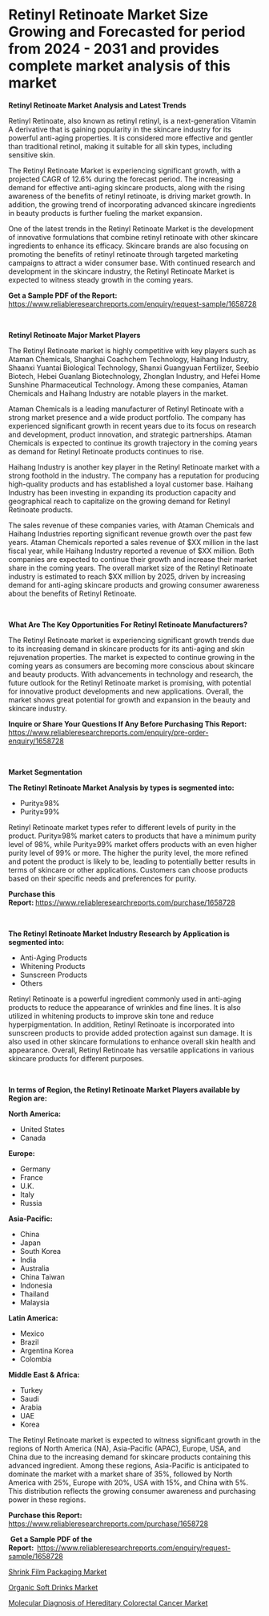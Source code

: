 <p><h1>Retinyl Retinoate Market Size Growing and Forecasted for period from 2024 - 2031 and provides complete market analysis of this market</h1></p><p><strong>Retinyl Retinoate Market Analysis and Latest Trends</strong></p>
<p><p>Retinyl Retinoate, also known as retinyl retinyl, is a next-generation Vitamin A derivative that is gaining popularity in the skincare industry for its powerful anti-aging properties. It is considered more effective and gentler than traditional retinol, making it suitable for all skin types, including sensitive skin.</p><p>The Retinyl Retinoate Market is experiencing significant growth, with a projected CAGR of 12.6% during the forecast period. The increasing demand for effective anti-aging skincare products, along with the rising awareness of the benefits of retinyl retinoate, is driving market growth. In addition, the growing trend of incorporating advanced skincare ingredients in beauty products is further fueling the market expansion.</p><p>One of the latest trends in the Retinyl Retinoate Market is the development of innovative formulations that combine retinyl retinoate with other skincare ingredients to enhance its efficacy. Skincare brands are also focusing on promoting the benefits of retinyl retinoate through targeted marketing campaigns to attract a wider consumer base. With continued research and development in the skincare industry, the Retinyl Retinoate Market is expected to witness steady growth in the coming years.</p></p>
<p><strong>Get a Sample PDF of the Report:&nbsp;</strong> <a href="https://www.reliableresearchreports.com/enquiry/request-sample/1658728">https://www.reliableresearchreports.com/enquiry/request-sample/1658728</a></p>
<p>&nbsp;</p>
<p><strong>Retinyl Retinoate Major Market Players</strong></p>
<p><p>The Retinyl Retinoate market is highly competitive with key players such as Ataman Chemicals, Shanghai Coachchem Technology, Haihang Industry, Shaanxi Yuantai Biological Technology, Shanxi Guangyuan Fertilizer, Seebio Biotech, Hebei Guanlang Biotechnology, Zhonglan Industry, and Hefei Home Sunshine Pharmaceutical Technology. Among these companies, Ataman Chemicals and Haihang Industry are notable players in the market.</p><p>Ataman Chemicals is a leading manufacturer of Retinyl Retinoate with a strong market presence and a wide product portfolio. The company has experienced significant growth in recent years due to its focus on research and development, product innovation, and strategic partnerships. Ataman Chemicals is expected to continue its growth trajectory in the coming years as demand for Retinyl Retinoate products continues to rise.</p><p>Haihang Industry is another key player in the Retinyl Retinoate market with a strong foothold in the industry. The company has a reputation for producing high-quality products and has established a loyal customer base. Haihang Industry has been investing in expanding its production capacity and geographical reach to capitalize on the growing demand for Retinyl Retinoate products.</p><p>The sales revenue of these companies varies, with Ataman Chemicals and Haihang Industries reporting significant revenue growth over the past few years. Ataman Chemicals reported a sales revenue of $XX million in the last fiscal year, while Haihang Industry reported a revenue of $XX million. Both companies are expected to continue their growth and increase their market share in the coming years. The overall market size of the Retinyl Retinoate industry is estimated to reach $XX million by 2025, driven by increasing demand for anti-aging skincare products and growing consumer awareness about the benefits of Retinyl Retinoate.</p></p>
<p>&nbsp;</p>
<p><strong>What Are The Key Opportunities For Retinyl Retinoate Manufacturers?</strong></p>
<p><p>The Retinyl Retinoate market is experiencing significant growth trends due to its increasing demand in skincare products for its anti-aging and skin rejuvenation properties. The market is expected to continue growing in the coming years as consumers are becoming more conscious about skincare and beauty products. With advancements in technology and research, the future outlook for the Retinyl Retinoate market is promising, with potential for innovative product developments and new applications. Overall, the market shows great potential for growth and expansion in the beauty and skincare industry.</p></p>
<p><strong>Inquire or Share Your Questions If Any Before Purchasing This Report:</strong> <a href="https://www.reliableresearchreports.com/enquiry/pre-order-enquiry/1658728">https://www.reliableresearchreports.com/enquiry/pre-order-enquiry/1658728</a></p>
<p>&nbsp;</p>
<p><strong>Market Segmentation</strong></p>
<p><strong>The Retinyl Retinoate Market Analysis by types is segmented into:</strong></p>
<p><ul><li>Purity≥98%</li><li>Purity≥99%</li></ul></p>
<p><p>Retinyl Retinoate market types refer to different levels of purity in the product. Purity≥98% market caters to products that have a minimum purity level of 98%, while Purity≥99% market offers products with an even higher purity level of 99% or more. The higher the purity level, the more refined and potent the product is likely to be, leading to potentially better results in terms of skincare or other applications. Customers can choose products based on their specific needs and preferences for purity.</p></p>
<p><strong>Purchase this Report:&nbsp;</strong><a href="https://www.reliableresearchreports.com/purchase/1658728">https://www.reliableresearchreports.com/purchase/1658728</a></p>
<p>&nbsp;</p>
<p><strong>The Retinyl Retinoate Market Industry Research by Application is segmented into:</strong></p>
<p><ul><li>Anti-Aging Products</li><li>Whitening Products</li><li>Sunscreen Products</li><li>Others</li></ul></p>
<p><p>Retinyl Retinoate is a powerful ingredient commonly used in anti-aging products to reduce the appearance of wrinkles and fine lines. It is also utilized in whitening products to improve skin tone and reduce hyperpigmentation. In addition, Retinyl Retinoate is incorporated into sunscreen products to provide added protection against sun damage. It is also used in other skincare formulations to enhance overall skin health and appearance. Overall, Retinyl Retinoate has versatile applications in various skincare products for different purposes.</p></p>
<p>&nbsp;</p>
<p><strong>In terms of Region, the Retinyl Retinoate Market Players available by Region are:</strong></p>
<p>
    <p> <strong> North America: </strong>
        <ul>
            <li>United States</li>
            <li>Canada</li>
        </ul>
        </p> 
    <p> <strong> Europe: </strong>
        <ul>
            <li>Germany</li>
            <li>France</li>
            <li>U.K.</li>
            <li>Italy</li>
            <li>Russia</li>
        </ul>
        </p> 
    <p> <strong> Asia-Pacific: </strong>
        <ul>
            <li>China</li>
            <li>Japan</li>
            <li>South Korea</li>
            <li>India</li>
            <li>Australia</li>
            <li>China Taiwan</li>
            <li>Indonesia</li>
            <li>Thailand</li>
            <li>Malaysia</li>
        </ul>
        </p> 
    <p> <strong> Latin America: </strong>
        <ul>
            <li>Mexico</li>
            <li>Brazil</li>
            <li>Argentina Korea</li>
            <li>Colombia</li>
        </ul>
        </p> 
    <p> <strong> Middle East & Africa: </strong>
        <ul>
            <li>Turkey</li>
            <li>Saudi</li>
            <li>Arabia</li>
            <li>UAE</li>
            <li>Korea</li>
        </ul>
    </p>
    </p>
<p><p>The Retinyl Retinoate market is expected to witness significant growth in the regions of North America (NA), Asia-Pacific (APAC), Europe, USA, and China due to the increasing demand for skincare products containing this advanced ingredient. Among these regions, Asia-Pacific is anticipated to dominate the market with a market share of 35%, followed by North America with 25%, Europe with 20%, USA with 15%, and China with 5%. This distribution reflects the growing consumer awareness and purchasing power in these regions.</p></p>
<p><strong>Purchase this Report: </strong><a href="https://www.reliableresearchreports.com/purchase/1658728">https://www.reliableresearchreports.com/purchase/1658728</a></p>
<p>&nbsp;<strong>Get a Sample PDF of the Report:&nbsp;&nbsp;</strong><a href="https://www.reliableresearchreports.com/enquiry/request-sample/1658728">https://www.reliableresearchreports.com/enquiry/request-sample/1658728</a></p>
<p><strong></strong></p>
<p><p><a href="https://view.publitas.com/reportprime-1/shrink-film-packaging-market-analysis-examines-its-scope-on-growth-opportunities-and-forecasted-trends-spanning-from-2023-to-2030/">Shrink Film Packaging Market</a></p><p><a href="https://view.publitas.com/reportprime-1/decoding-the-organic-soft-drinks-market-a-deep-dive-into-the-latest-market-trends-market-segmentation-and-competitive-analysis/">Organic Soft Drinks Market</a></p><p><a href="https://view.publitas.com/reportprime-1/molecular-diagnosis-of-hereditary-colorectal-cancer-market-size-share-trends-analysis-report-by-material-by-type-by-end-user-by-region-and-segment-forecasts-2023-2030/">Molecular Diagnosis of Hereditary Colorectal Cancer Market</a></p></p>